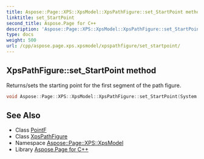 ```yaml
---
title: Aspose::Page::XPS::XpsModel::XpsPathFigure::set_StartPoint method
linktitle: set_StartPoint
second_title: Aspose.Page for C++
description: 'Aspose::Page::XPS::XpsModel::XpsPathFigure::set_StartPoint method. Returns/sets the starting point for the first segment of the path figure in C++.'
type: docs
weight: 500
url: /cpp/aspose.page.xps.xpsmodel/xpspathfigure/set_startpoint/
---
```

## XpsPathFigure::set_StartPoint method


Returns/sets the starting point for the first segment of the path figure.

```cpp
void Aspose::Page::XPS::XpsModel::XpsPathFigure::set_StartPoint(System::Drawing::PointF value)
```

## See Also

* Class [PointF](../../../system.drawing/pointf/)
* Class [XpsPathFigure](../)
* Namespace [Aspose::Page::XPS::XpsModel](../../)
* Library [Aspose.Page for C++](../../../)
